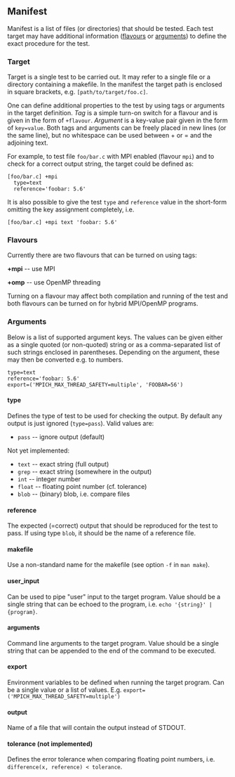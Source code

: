 ## Manifest

Manifest is a list of files (or directories) that should be tested. Each test
target may have additional information ([flavours](#flavours) or
[arguments](#arguments)) to define the exact procedure for the test.

### Target

Target is a single test to be carried out. It may refer to a single file or a
directory containing a makefile. In the manifest the target path is enclosed
in square brackets, e.g. `[path/to/target/foo.c]`.

One can define additional properties to the test by using tags or arguments in
the target definition. *Tag* is a simple turn-on switch for a flavour and is
given in the form of `+flavour`. *Argument* is a key-value pair given in the
form of `key=value`. Both tags and arguments can be freely placed in new lines
(or the same line), but no whitespace can be used between + or = and the
adjoining text.

For example, to test file `foo/bar.c` with MPI enabled (flavour `mpi`) and to
check for a correct output string, the target could be defined as:
```
[foo/bar.c] +mpi
  type=text
  reference='foobar: 5.6'
```

It is also possible to give the test `type` and `reference` value in the
short-form omitting the key assignment completely, i.e.
```
[foo/bar.c] +mpi text 'foobar: 5.6'
```

### Flavours

Currently there are two flavours that can be turned on using tags:

**+mpi** -- use MPI

**+omp** -- use OpenMP threading

Turning on a flavour may affect both compilation and running of the test and
both flavours can be turned on for hybrid MPI/OpenMP programs.

### Arguments

Below is a list of supported argument keys. The values can be given either as
a single quoted (or non-quoted) string or as a comma-separated list of such
strings enclosed in parentheses. Depending on the argument, these may then be
converted e.g. to numbers.
```
type=text
reference='foobar: 5.6'
export=('MPICH_MAX_THREAD_SAFETY=multiple', 'FOOBAR=56')
```

#### type
Defines the type of test to be used for checking the output. By default any
output is just ignored (`type=pass`). Valid values are:

- `pass`  -- ignore output (default)

Not yet implemented:

- `text`  -- exact string (full output)
- `grep`  -- exact string (somewhere in the output)
- `int`   -- integer number
- `float` -- floating point number (cf. tolerance)
- `blob`  -- (binary) blob, i.e. compare files

#### reference
The expected (=correct) output that should be reproduced for the test to
pass. If using type `blob`, it should be the name of a reference file.

#### makefile
Use a non-standard name for the makefile (see option `-f` in `man make`).

#### user_input
Can be used to pipe "user" input to the target program. Value should be a
single string that can be echoed to the program, i.e.
`echo '{string}' | {program}`.

#### arguments
Command line arguments to the target program. Value should be a single string
that can be appended to the end of the command to be executed.

#### export
Environment variables to be defined when running the target program. Can be a
single value or a list of values. E.g.
`export=('MPICH_MAX_THREAD_SAFETY=multiple')`

#### output
Name of a file that will contain the output instead of STDOUT.

#### tolerance (not implemented)
Defines the error tolerance when comparing floating point numbers, i.e.
`difference(x, reference) < tolerance`.

